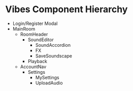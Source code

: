 # Vibes Component Hierarchy
- Login/Register Modal
- MainRoom
    - RoomHeader
        - SoundEditor
            - SoundAccordion
            - FX
            - SaveSoundscape
        - Playback
    - AccountNav
        - Settings
            - MySettings
            - UploadAudio
    